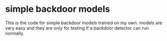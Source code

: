 # simple backdoor models
This is the code for simple backdoor models trained on my own. models are vary easy and they are only for testing if a backdoor detector can run normally.
